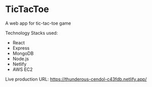# TicTacToe
A web app for tic-tac-toe game

Technology Stacks used:
- React
- Express
- MongoDB
- Node.js
- Netlify
- AWS EC2

Live production URL: https://thunderous-cendol-c43fdb.netlify.app/
